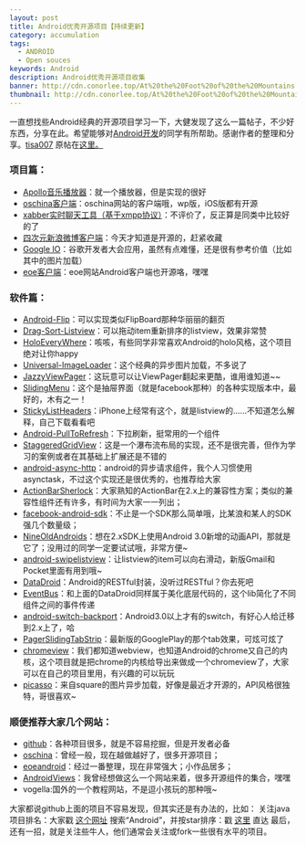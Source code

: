 ```yaml
---
layout: post
title: Android优秀开源项目【持续更新】
category: accumulation
tags:
  - ANDROID
  - Open souces
keywords: Android
description: Android优秀开源项目收集
banner: http://cdn.conorlee.top/At%20the%20Foot%20of%20the%20Mountains.jpg
thumbnail: http://cdn.conorlee.top/At%20the%20Foot%20of%20the%20Mountains.jpg
---
```


一直想找些Android经典的开源项目学习一下，大健发现了这么一篇帖子，不少好东西，分享在此。希望能够对[Android开发](http://android.eoe.cn/)的同学有所帮助。感谢作者的整理和分享。[tisa007](http://my.eoe.cn/123581)
原帖在[这里。](http://www.eoeandroid.com/thread-272453-1-1.html)

### 项目篇：
- [Apollo音乐播放器](https://github.com/Splitter/android_packages_apps_apolloMod)：就一个播放器，但是实现的很好
- [oschina客户端](https://github.com/oschina/android-app)：oschina网站的客户端哦，wp版，iOS版都有开源
- [xabber实时聊天工具（基于xmpp协议）](https://github.com/redsolution/xabber-android)：不评价了，反正算是同类中比较好的了
- [四次元新浪微博客户端](https://github.com/qii/weiciyuan)：今天才知道是开源的，赶紧收藏
- [Google IO](https://code.google.com/p/iosched/)：谷歌开发者大会应用，虽然有点难懂，还是很有参考价值（比如其中的图片加载）
- [eoe客户端](https://github.com/eoecn/android-app/)：eoe网站Android客户端也开源咯，嘿嘿


<!--more-->

### 软件篇：
- [Android-Flip](https://github.com/openaphid/android-flip)：可以实现类似FlipBoard那种华丽丽的翻页
- [Drag-Sort-Listview](https://github.com/bauerca/drag-sort-listview)：可以拖动item重新排序的listview，效果非常赞
- [HoloEveryWhere](https://github.com/Prototik/HoloEverywhere)：咳咳，有些同学非常喜欢Android的holo风格，这个项目绝对让你happy
- [Universal-ImageLoader](https://github.com/tisa007/Android-Universal-Image-Loader)：这个经典的异步图片加载，不多说了
- [JazzyViewPager](https://github.com/jfeinstein10/JazzyViewPager)：这玩意可以让ViewPager翻起来更酷，谁用谁知道~~
- [SlidingMenu](https://github.com/jfeinstein10/SlidingMenu)：这个是抽屉界面（就是facebook那种）的各种实现版本中，最好的，木有之一！
- [StickyListHeaders](https://github.com/emilsjolander/StickyListHeaders)：iPhone上经常有这个，就是listview的……不知道怎么解释，自己下载看看吧
- [Android-PullToRefresh](https://github.com/chrisbanes/Android-PullToRefresh)：下拉刷新，挺常用的一个组件
- [StaggeredGridView](https://github.com/maurycyw/StaggeredGridView)：这是一个瀑布流布局的实现，还不是很完善，但作为学习的案例或者在其基础上扩展还是不错的
- [android-async-http](https://github.com/loopj/android-async-http)：android的异步请求组件，我个人习惯使用asynctask，不过这个实现还是很优秀的，也推荐给大家
- [ActionBarSherlock](https://github.com/JakeWharton/ActionBarSherlock?source=cr)：大家熟知的ActionBar在2.x上的兼容性方案；类似的兼容性组件还有许多，有时间为大家一一列出；
- [facebook-android-sdk](https://github.com/facebook/facebook-android-sdk/)：不止是一个SDK那么简单哦，比某浪和某人的SDK强几个数量级；
- [NineOldAndroids](https://github.com/JakeWharton/NineOldAndroids)：想在2.xSDK上使用Android 3.0新增的动画API，那就是它了；没用过的同学一定要试试哦，非常方便~
- [android-swipelistview](https://github.com/47deg/android-swipelistview)：让listview的item可以向右滑动，新版Gmail和Pocket里面有用到哦~
- [DataDroid](https://github.com/foxykeep/DataDroid)：Android的RESTful封装，没听过RESTful？你去死吧
- [EventBus](https://github.com/greenrobot/EventBus)：和上面的DataDroid同样属于美化底层代码的，这个lib简化了不同组件之间的事件传递
- [android-switch-backport](https://github.com/BoD/android-switch-backport)：Android3.0以上才有的switch，有好心人给迁移到2.x上了，哈
- [PagerSlidingTabStrip](https://github.com/astuetz/PagerSlidingTabStrip)：最新版的GooglePlay的那个tab效果，可炫可炫了
- [chromeview](https://github.com/pwnall/chromeview)：我们都知道webview，也知道Android的chrome又自己的内核，这个项目就是把chrome的内核给导出来做成一个chromeview了，大家可以在自己的项目里用，有兴趣的可以玩玩
- [picasso](https://github.com/square/picasso)：来自square的图片异步加载，好像是最近才开源的，API风格很独特，哥很喜欢~

### 顺便推荐大家几个网站：

- [github](https://github.com/)：各种项目很多，就是不容易挖掘，但是开发者必备
- [oschina](http://www.oschina.net/)：曾经一般，现在越做越好了，很多开源项目；
- [eoeandroid](http://www.eoe.cn/code/android.html)：经过一番整理，现在非常强大；小作品居多；
- [AndroidViews](http://www.androidviews.net/)：我曾经想做这么一个网站来着，很多开源组件的集合，嘿嘿
- vogella:国外的一个教程网站，不是逗小孩玩的那种哦~

大家都说github上面的项目不容易发现，但其实还是有办法的，比如：
关注java项目排名：大家戳 [这个网址](https://github.com/languages/Java/most_watched)
搜索“Android”，并按star排序：戳 [这里](https://github.com/search?q=android&type=Repositories&s=stars) 直达
最后，还有一招，就是关注些牛人，他们通常会关注或fork一些很有水平的项目。
